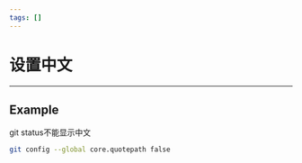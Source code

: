 ```yaml
---
tags: []
---
```

# 设置中文
---
## Example

git status不能显示中文

```bash
git config --global core.quotepath false
```

